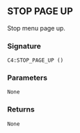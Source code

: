 ## STOP PAGE UP

Stop menu page up.


### Signature

`C4:STOP_PAGE_UP ()`


### Parameters

`None`


### Returns

`None`
